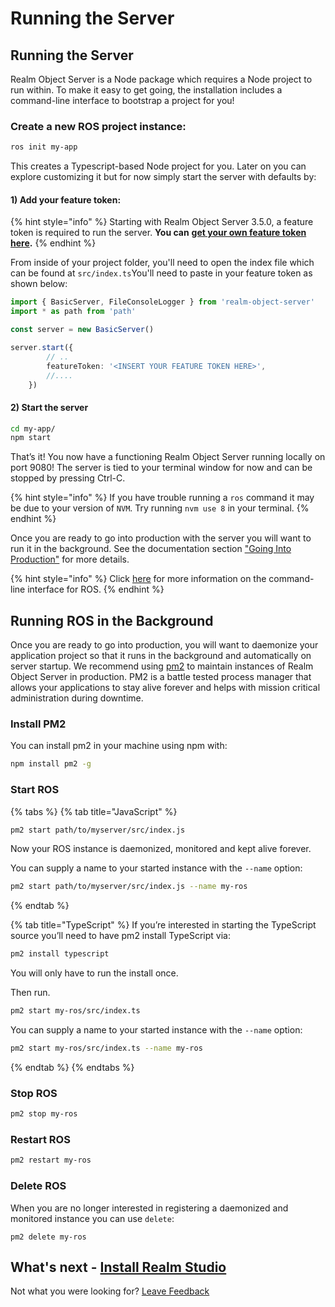 # Running the Server

## Running the Server

Realm Object Server is a Node package which requires a Node project to run within. To make it easy to get going, the installation includes a command-line interface to bootstrap a project for you!

### Create a new ROS project instance:

```bash
ros init my-app
```

This creates a Typescript-based Node project for you. Later on you can explore customizing it but for now simply start the server with defaults by:

#### 1\) Add your feature token:

{% hint style="info" %}
Starting with Realm Object Server 3.5.0, a feature token is required to run the server. **You can** [**get your own feature token here**](https://realm.io/trial/self-hosted-standard-plan/)**.**
{% endhint %}

From inside of your project folder, you'll need to open the index file which can be found at `src/index.ts`You'll need to paste in your feature token as shown below:

```typescript
import { BasicServer, FileConsoleLogger } from 'realm-object-server'
import * as path from 'path'

const server = new BasicServer()

server.start({
        // ..
        featureToken: '<INSERT YOUR FEATURE TOKEN HERE>',
        //....
    })
```

#### 2\) Start the server

```bash
cd my-app/
npm start
```

That’s it! You now have a functioning Realm Object Server running locally on port 9080! The server is tied to your terminal window for now and can be stopped by pressing Ctrl-C.

{% hint style="info" %}
If you have trouble running a `ros` command it may be due to your version of `NVM`. Try running `nvm use 8` in your terminal.
{% endhint %}

Once you are ready to go into production with the server you will want to run it in the background. See the documentation section ["Going Into Production"](running-the-server.md) for more details.

{% hint style="info" %}
Click [here](manage/command-line-interface-for-ros.md) for more information on the command-line interface for ROS.
{% endhint %}

## Running ROS in the Background

Once you are ready to go into production, you will want to daemonize your application project so that it runs in the background and automatically on server startup. We recommend using [pm2](https://github.com/Unitech/pm2) to maintain instances of Realm Object Server in production. PM2 is a battle tested process manager that allows your applications to stay alive forever and helps with mission critical administration during downtime.

### Install PM2

You can install pm2 in your machine using npm with:

```bash
npm install pm2 -g
```

### Start ROS

{% tabs %}
{% tab title="JavaScript" %}
```bash
pm2 start path/to/myserver/src/index.js
```

Now your ROS instance is daemonized, monitored and kept alive forever.

You can supply a name to your started instance with the `--name` option:

```bash
pm2 start path/to/myserver/src/index.js --name my-ros
```
{% endtab %}

{% tab title="TypeScript" %}
If you’re interested in starting the TypeScript source you’ll need to have pm2 install TypeScript via:

```bash
pm2 install typescript
```

You will only have to run the install once.

Then run.

```bash
pm2 start my-ros/src/index.ts
```

You can supply a name to your started instance with the `--name` option:

```bash
pm2 start my-ros/src/index.ts --name my-ros
```
{% endtab %}
{% endtabs %}

### Stop ROS

```bash
pm2 stop my-ros
```

### Restart ROS

```bash
pm2 restart my-ros
```

### Delete ROS

When you are no longer interested in registering a daemonized and monitored instance you can use `delete`:

```text
pm2 delete my-ros
```

## What's next - [Install Realm Studio](../realm-studio/#installation)

Not what you were looking for? [Leave Feedback](https://realm3.typeform.com/to/A4guM3)

